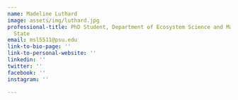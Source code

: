```yaml
---
name: Madeline Luthard
image: assets/img/luthard.jpg
professional-title: PhD Student, Department of Ecosystem Science and Management, Penn
  State
email: msl5511@psu.edu
link-to-bio-page: ''
link-to-personal-website: ''
linkedin: ''
twitter: ''
facebook: ''
instagram: ''

---
```

